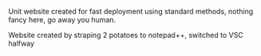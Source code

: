 Unit website created for fast deployment using standard methods, nothing fancy here, go away you human.

Website created by straping 2 potatoes to notepad++, switched to VSC halfway
